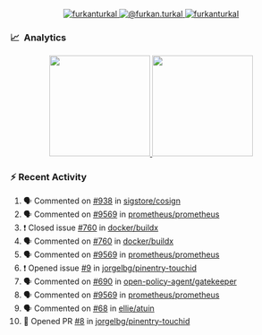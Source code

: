 <p align="center">
  <a href="https://linkedin.com/in/furkanturkal" target="blank">
    <img src="https://img.shields.io/badge/linkedin-%230077B5.svg?&style=for-the-badge&logo=linkedin&logoColor=white" alt="furkanturkal" />
  </a>
  <a href="https://medium.com/@furkan.turkal" target="blank">
    <img src="https://img.shields.io/badge/medium-%2312100E.svg?&style=for-the-badge&logo=medium&logoColor=white" alt="@furkan.turkal" />
  </a>
  <a href="https://twitter.com/furkanturkaI" target="blank">
    <img src="https://img.shields.io/badge/Twitter-1DA1F2?style=for-the-badge&logo=twitter&logoColor=white" alt="furkanturkaI" />
  </a>
</p>

### 📈 &nbsp;Analytics

<p align="center">
  <a href="https://github.com/bufgix">
    <img height="180em" src="https://github-readme-stats-eight-theta.vercel.app/api?username=Dentrax&show_icons=true&theme=algolia&include_all_commits=true&count_private=true&line_height=26"/>
    <img height="180em" src="https://github-readme-stats-eight-theta.vercel.app/api/top-langs/?username=Dentrax&layout=compact&langs_count=8&theme=algolia&line_height=26"/>
  </a>
</p>

### :zap: Recent Activity

<!--START_SECTION:activity-->
1. 🗣 Commented on [#938](https://github.com/sigstore/cosign/issues/938) in [sigstore/cosign](https://github.com/sigstore/cosign)
2. 🗣 Commented on [#9569](https://github.com/prometheus/prometheus/issues/9569) in [prometheus/prometheus](https://github.com/prometheus/prometheus)
3. ❗️ Closed issue [#760](https://github.com/docker/buildx/issues/760) in [docker/buildx](https://github.com/docker/buildx)
4. 🗣 Commented on [#760](https://github.com/docker/buildx/issues/760) in [docker/buildx](https://github.com/docker/buildx)
5. 🗣 Commented on [#9569](https://github.com/prometheus/prometheus/issues/9569) in [prometheus/prometheus](https://github.com/prometheus/prometheus)
6. ❗️ Opened issue [#9](https://github.com/jorgelbg/pinentry-touchid/issues/9) in [jorgelbg/pinentry-touchid](https://github.com/jorgelbg/pinentry-touchid)
7. 🗣 Commented on [#690](https://github.com/open-policy-agent/gatekeeper/issues/690) in [open-policy-agent/gatekeeper](https://github.com/open-policy-agent/gatekeeper)
8. 🗣 Commented on [#9569](https://github.com/prometheus/prometheus/issues/9569) in [prometheus/prometheus](https://github.com/prometheus/prometheus)
9. 🗣 Commented on [#68](https://github.com/ellie/atuin/issues/68) in [ellie/atuin](https://github.com/ellie/atuin)
10. 💪 Opened PR [#8](https://github.com/jorgelbg/pinentry-touchid/pull/8) in [jorgelbg/pinentry-touchid](https://github.com/jorgelbg/pinentry-touchid)
<!--END_SECTION:activity-->
